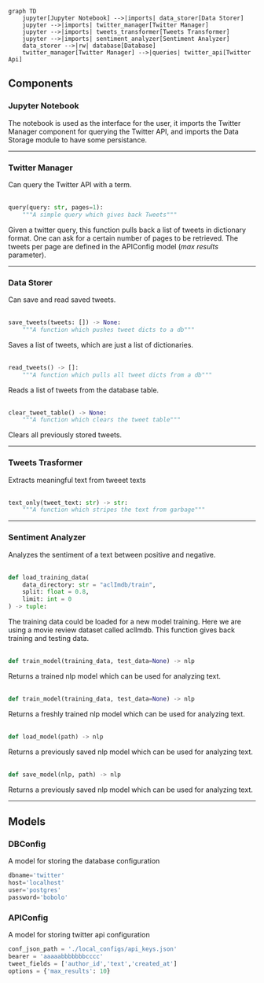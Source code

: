 ```mermaid
graph TD
    jupyter[Jupyter Notebook] -->|imports| data_storer[Data Storer]
    jupyter -->|imports| twitter_manager[Twitter Manager]
    jupyter -->|imports| tweets_transformer[Tweets Transformer]
    jupyter -->|imports| sentiment_analyzer[Sentiment Analyzer]
    data_storer -->|rw| database[Database]
    twitter_manager[Twitter Manager] -->|queries| twitter_api[Twitter Api]
```

## Components

### Jupyter Notebook
The notebook is used as the interface for the user, it imports the Twitter Manager component for querying the Twitter API, and imports the Data Storage module to have some persistance.
***

### Twitter Manager
Can query the Twitter API with a term.
<br>
<br>
```python
query(query: str, pages=1):
    """A simple query which gives back Tweets"""
```
Given a twitter query, this function pulls back a list of tweets in dictionary format.
One can ask for a certain number of pages to be retrieved. The tweets per page are defined in the APIConfig model (_max results_ parameter).
***

### Data Storer
Can save and read saved tweets.
<br>
<br>
```python
save_tweets(tweets: []) -> None:
    """A function which pushes tweet dicts to a db"""
```
Saves a list of tweets, which are just a list of dictionaries.
<br>
<br>
```python
read_tweets() -> []:
    """A function which pulls all tweet dicts from a db"""
```
Reads a list of tweets from the database table.
<br>
<br>
```python
clear_tweet_table() -> None:
    """A function which clears the tweet table"""
```
Clears all previously stored tweets.
***

### Tweets Trasformer
Extracts meaningful text from tweeet texts
<br>
<br>
```python
text_only(tweet_text: str) -> str:
    """A function which stripes the text from garbage"""
```
***

### Sentiment Analyzer
Analyzes the sentiment of a text between positive and negative.
<br>
<br>
```python
def load_training_data(
    data_directory: str = "aclImdb/train",
    split: float = 0.8,
    limit: int = 0
) -> tuple:
```
The training data could be loaded for a new model training. Here we are using a movie review dataset called aclImdb.
This function gives back training and testing data.
<br>
<br>
```python
def train_model(training_data, test_data=None) -> nlp
```
Returns a trained nlp model which can be used for analyzing text.
<br>
<br>
```python
def train_model(training_data, test_data=None) -> nlp
```
Returns a freshly trained nlp model which can be used for analyzing text.
<br>
<br>
```python
def load_model(path) -> nlp
```
Returns a previously saved nlp model which can be used for analyzing text.
<br>
<br>
```python
def save_model(nlp, path) -> nlp
```
Returns a previously saved nlp model which can be used for analyzing text.
***

<div style="page-break-after: always;"></div>




## Models

### DBConfig
A model for storing the database configuration
```python
dbname='twitter'
host='localhost'
user='postgres'
password='bobolo'
```


### APIConfig
A model for storing twitter api configuration
```python
conf_json_path = './local_configs/api_keys.json'
bearer = 'aaaaabbbbbbbcccc'
tweet_fields = ['author_id','text','created_at']
options = {'max_results': 10}
```